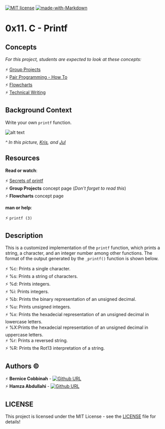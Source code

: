 [![MIT license](https://img.shields.io/github/license/bhalut/Tropical-Puzzle.svg)](https://github.com/AnaliceBernice/printf/blob/master/LICENSE)
[![made-with-Markdown](https://img.shields.io/badge/Made%20with-Markdown-1f425f.svg)](http://commonmark.org)

# 0x11. C - Printf

Concepts
--------

*For this project, students are expected to look at these concepts:*

:zap:   [Group Projects](https://alx-intranet.hbtn.io/concepts/111)</br>
:zap:   [Pair Programming - How To](https://alx-intranet.hbtn.io/concepts/121)</br>
:zap:   [Flowcharts](https://alx-intranet.hbtn.io/concepts/130)</br>
:zap:   [Technical Writing](https://alx-intranet.hbtn.io/concepts/225)</br>

Background Context
------------------

Write your own `printf` function.

![alt text](https://s3.amazonaws.com/intranet-projects-files/holbertonschool-low_level_programming/228/printf.png)

*^ In this picture, [Kris](https://alx-intranet.hbtn.io/rltoken/pSPZEmqi5O8ZoeLM5-65WA "Kris"), and [Jul](https://alx-intranet.hbtn.io/rltoken/X_vDffLlUpbtqnubfnQx8Q "Jul")*

Resources
---------

**Read or watch**:

:zap:   [Secrets of printf](https://alx-intranet.hbtn.io/rltoken/gxdsTXxWMklkBTgY197HYQ "Secrets of printf")</br>
:zap:   **Group Projects** concept page (*Don't forget to read this*)</br>
:zap:   **Flowcharts** concept page</br>

**man or help**:

:zap:   `printf (3)`

## Description

This is a customized implementation of the `printf` function, which prints a string, a character, and an integer number among other functions. The format of the output generated by the `_printf()` function is shown below.

:zap: %c: Prints a single character.</br>
:zap: %s: Prints a string of characters.</br>
:zap: %d: Prints integers.</br>
:zap: %i: Prints integers.</br>
:zap: %b: Prints the binary representation of an unsigned decimal.</br>
:zap: %u: Prints unsigned integers.</br>
:zap: %x: Prints the hexadecial representation of an unsigned decimal in lowercase letters.</br>
:zap: %X:Prints the hexadecial representation of an unsigned decimal in uppercase letters.</br>
:zap: %r: Prints a reversed string.</br>
:zap: %R: Prints the Rot13 interpretation of a string.</br>

## Authors :copyright:

:zap: **Bernice Cobbinah** - [![Github URL](https://img.shields.io/badge/GitHub-100000?style=for-the-badge&logo=github&logoColor=white)](https://github.com/AnaliceBernice)</br>
:zap: **Hamza Abdullahi** - [![Github URL](https://img.shields.io/badge/GitHub-100000?style=for-the-badge&logo=github&logoColor=white)](https://github.com/hamzayawa)

LICENSE
-------
This project is licensed under the MIT License - see the [LICENSE](LICENSE) file for details!
